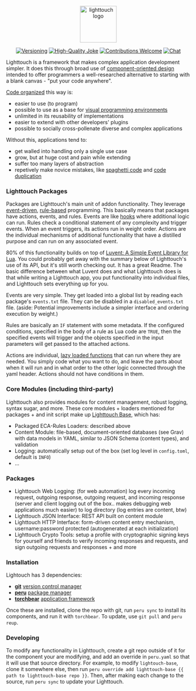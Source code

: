 <p align="center"><img width="100" src="https://i.imgur.com/zwjfmrF.png" alt="lighttouch logo"></p>

<p align="center">
  <a href="https://github.com/foundpatterns/lighttouch/releases"><img src="https://img.shields.io/badge/version-0.9.9-blue.svg" alt="Versioning"></a>
  <a href="https://github.com/foundpatterns?q=&type=fork&language=lua"><img src="https://requires.io/static/3.5/badges/flat/up-to-date.svg" alt="High-Quality Joke"></a>
  <a href="https://github.com/foundpatterns/lighttouch/issues"><img src="https://img.shields.io/badge/contributions-welcome-brightgreen.svg?style=" alt="Contributions Welcome"></a>
  <a href="https://discord.gg/sWCQxT"><img src="https://img.shields.io/badge/chat-on%20discord-7289da.svg" alt="Chat"></a>
</p>

Lighttouch is a framework that makes complex application development simpler.  It does this through broad use of [component-oriented design](https://en.wikipedia.org/wiki/Component-based_software_engineering) intended to offer programmers a well-researched alternative to starting with a blank canvas - "put your code anywhere".

[Code organized](https://en.wikipedia.org/wiki/Structured_programming) this way is:
- easier to use (to program)
- possible to use as a base for [visual programming environments](https://en.wikipedia.org/wiki/Visual_programming_language) 
- unlimited in its reusability of implementations
- easier to extend with other developers' plugins
- possible to socially cross-pollenate diverse and complex applications

Without this, applications tend to:
- get walled into handling only a single use case
- grow, but at huge cost and pain while extending
- suffer too many layers of abstraction
- repetively make novice mistakes, like [spaghetti code](http://wiki.c2.com/?SpaghettiCode) and [code duplication](http://wiki.c2.com/?DuplicatedCode)

### Lighttouch Packages

Packages are Lighttouch's main unit of addon functionality. They leverage [event-driven](https://en.wikipedia.org/wiki/Event-driven_programming), [rule-based](https://en.wikipedia.org/wiki/Rule-based_system) programming.  This basically means that packages have actions, events, and rules.  Events are like [hooks](https://stackoverflow.com/questions/467557/what-is-meant-by-the-term-hook-in-programming) where additional logic can run.  Rules check a conditional statement of any complexity and trigger events.  When an event triggers, its actions run in weight order.  Actions are the individual mechanisms of additional functionality that have a distilled purpose and can run on any associated event.

80% of this functionality builds on top of [Luvent: A Simple Event Library for Lua](https://github.com/ejmr/Luvent).  You could probably get away with the summary below of Lighttouch's use of its API, but it's still worth checking out.  It has a great Readme.  The basic difference between what Luvent does and what Lighttouch does is that while writing a Lighttouch app, you put functionality into individual files, and Lighttouch sets everything up for you.

Events are very simple.  They get loaded into a global list by reading each package's `events.txt` file.  They can be disabled in a `disabled_events.txt` file.  (aside: Potential improvements include a simpler interface and ordering execution by weight.)

Rules are basically an `IF` statement with some metadata.  If the configured conditions, specified in the body of a rule as Lua code are `TRUE`, then the specified events will trigger and the objects specified in the input parameters will get passed to the attached actions.

Actions are individual, [lazy loaded functions](https://whatis.techtarget.com/definition/lazy-loading-dynamic-function-loading) that can run where they are needed.  You simply code what you want to do, and leave the parts about when it will run and in what order to the other logic connected through the yaml header.  Actions should not have conditions in them.

### Core Modules (including third-party)

Lighttouch also provides modules for content management, robust logging, syntax sugar, and more.  These core modules + loaders mentioned for packages + and init script make up [Lighttouch Base](https://github.com/foundpatterns/lighttouch-base), which has:
- Packaged ECA-Rules Loaders: described above
- Content Module: file-based, document-oriented databases (see Grav) with data models in YAML, similar to JSON Schema (content types), and validation
- Logging: automatically setup out of the box (set log level in `config.toml`, default is `INFO`)
- ...

### Packages

- Lighttouch Web Logging:  (for web automation) log every incoming request, outgoing response, outgoing request, and incoming response (server and client logging out of the box.. makes debugging web applications much easier) to log directory (log entries are content, btw)
- Lighttouch JSON Interface: REST API built on content module
- Lighttouch HTTP Interface: form-driven content entry mechanism, username:password protected (autogenerated at each initialization)
- Lighttouch Crypto Tools: setup a profile with cryptographic signing keys for yourself and friends to verify incoming responses and requests, and sign outgoing requests and responses + and more

### Installation

Lightouch has 3 dependencies:
* **[git](https://git-scm.com)** [version control manager](https://en.wikipedia.org/wiki/Version_control)
* **[peru](https://github.com/buildinspace/peru)** [package manager](https://en.wikipedia.org/wiki/Package_manager)
* **[torchbear](https://github.com/foundpatterns/torchbear)** [application framework](https://stackoverflow.com/questions/4241919/what-is-meant-by-application-framework)

Once these are installed, clone the repo with git, run `peru sync` to install its components, and run it with `torchbear`.  To update, use `git pull` and `peru reup`.

### Developing

To modify any functionality in Lighttouch, create a git repo outside of it for the component your are modifying, and add an override in `peru.yaml` so that it will use that source directory.  For example, to modify `lightouch-base`, clone it somewhere else, then run `peru override add lighttouch-base {{ path to lighttouch-base repo }}`.  Then, after making each change to the source, run `peru sync` to update your Lighttouch.
